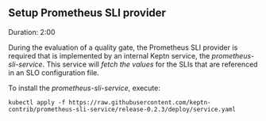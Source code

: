 
## Setup Prometheus SLI provider 
Duration: 2:00

During the evaluation of a quality gate, the Prometheus SLI provider is required that is implemented by an internal Keptn service, the *prometheus-sli-service*. This service will _fetch the values_ for the SLIs that are referenced in an SLO configuration file.

To install the *prometheus-sli-service*, execute:

<!-- command -->
```
kubectl apply -f https://raw.githubusercontent.com/keptn-contrib/prometheus-sli-service/release-0.2.3/deploy/service.yaml
```


<!--
We are going to add the configuration for our SLIs in terms of an SLI file that maps the _name_ of an indicator to a PromQL statement how to actually query it. Please make sure you are in the correct folder `examples/onboarding-carts`.

<!-- bash cd ../../onboarding-carts --

<!-- command --
```
keptn add-resource --project=sockshop --stage=staging --service=carts --resource=sli-config-prometheus.yaml --resourceUri=prometheus/sli.yaml 
```

For your information, the contents of the file are as follows:
```
---
spec_version: '1.0'
indicators:
  response_time_p50: histogram_quantile(0.5, sum by(le) (rate(http_response_time_milliseconds_bucket{handler="ItemsController.addToCart",job="$SERVICE-$PROJECT-$STAGE"}[$DURATION_SECONDS])))
  response_time_p90: histogram_quantile(0.9, sum by(le) (rate(http_response_time_milliseconds_bucket{handler="ItemsController.addToCart",job="$SERVICE-$PROJECT-$STAGE"}[$DURATION_SECONDS])))
  response_time_p95: histogram_quantile(0.95, sum by(le) (rate(http_response_time_milliseconds_bucket{handler="ItemsController.addToCart",job="$SERVICE-$PROJECT-$STAGE"}[$DURATION_SECONDS])))
```
-->